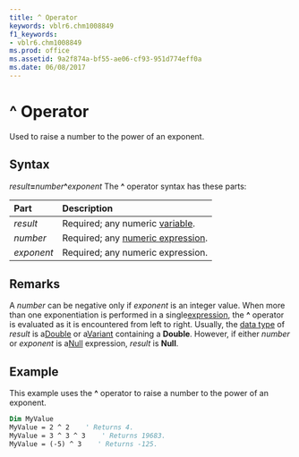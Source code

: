 ```yaml
---
title: ^ Operator
keywords: vblr6.chm1008849
f1_keywords:
- vblr6.chm1008849
ms.prod: office
ms.assetid: 9a2f874a-bf55-ae06-cf93-951d774eff0a
ms.date: 06/08/2017
---
```



# ^ Operator



Used to raise a number to the power of an exponent.

## Syntax

_result_**=**_number_**^**_exponent_
The  **^** operator syntax has these parts:


|**Part**|**Description**|
|:-----|:-----|
| _result_|Required; any numeric [variable](../../Glossary/vbe-glossary.md).|
| _number_|Required; any [numeric expression](../../Glossary/vbe-glossary.md).|
| _exponent_|Required; any numeric expression.|

## Remarks

A  _number_ can be negative only if _exponent_ is an integer value. When more than one exponentiation is performed in a single[expression](../../Glossary/vbe-glossary.md), the  **^** operator is evaluated as it is encountered from left to right.
Usually, the [data type](../../Glossary/vbe-glossary.md) of _result_ is a[Double](../../Glossary/vbe-glossary.md) or a[Variant](../../Glossary/vbe-glossary.md) containing a **Double**. However, if either _number_ or _exponent_ is a[Null](../../Glossary/vbe-glossary.md) expression, _result_ is **Null**.

## Example

This example uses the  **^** operator to raise a number to the power of an exponent.


```vb
Dim MyValue
MyValue = 2 ^ 2    ' Returns 4.
MyValue = 3 ^ 3 ^ 3    ' Returns 19683.
MyValue = (-5) ^ 3    ' Returns -125.


```


